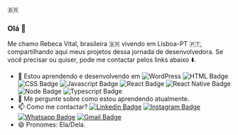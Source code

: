  🇧🇷
### Olá 👋

Me chamo Rebeca Vital, brasileira 🇧🇷 vivendo em Lisboa-PT 🇵🇹, compartilhando aqui meus projetos dessa jornada de desenvolvedora. Se você precisar ou quiser, pode me contactar pelos links abaixo ⬇️.

- 🌱 Estou aprendendo e desenvolvendo em ![WordPress](https://img.shields.io/badge/WordPress-%23117AC9.svg?style=for-the-badge&logo=WordPress&logoColor=white) ![HTML Badge](https://img.shields.io/badge/html5%20-%23E34F26.svg?&style=for-the-badge&logo=html5&logoColor=white) ![CSS Badge](https://img.shields.io/badge/css3%20-%231572B6.svg?&style=for-the-badge&logo=css3&logoColor=white) ![Javascript Badge](https://img.shields.io/badge/javascript%20-%23323330.svg?&style=for-the-badge&logo=javascript&logoColor=%23F7DF1E) ![React Badge](https://img.shields.io/badge/react%20-%2320232a.svg?&style=for-the-badge&logo=react&logoColor=%2361DAFB) ![React Native Badge](https://img.shields.io/badge/react_native%20-%2320232a.svg?&style=for-the-badge&logo=react&logoColor=%2361DAFB) ![Node Badge](https://img.shields.io/badge/node.js%20-%2343853D.svg?&style=for-the-badge&logo=node.js&logoColor=white) ![Typescript Badge](https://img.shields.io/badge/typescript%20-%23007ACC.svg?&style=for-the-badge&logo=typescript&logoColor=white)
- 💬 Me pergunte sobre como estou aprendendo atualmente.
- 📫 Como me contactar? [![Linkedin Badge](https://img.shields.io/badge/-LinkedIn-blue?style=flat-square&logo=Linkedin&logoColor=white&link=https://www.linkedin.com/in/rebeca-vital/)](https://www.linkedin.com/in/rebeca-vital/) [![Instagram Badge](https://img.shields.io/badge/-Instagram-purple?style=flat-square&logo=Instagram&logoColor=white&link=https://www.instagram.com/rebeca_vital/)](https://www.instagram.com/rebeca_vital/) [![Whatsapp Badge](https://img.shields.io/badge/WhatsApp-%2325D366.svg?&style=flat-square&logo=whatsapp&logoColor=white&link=https://api.whatsapp.com/send?phone=351934456090/)](https://api.whatsapp.com/send?phone=351934456090/) [![Gmail Badge](https://img.shields.io/badge/-rebecavitalfernandes@gmail.com-%23D14836.svg?style=flat-square&logo=Gmail&logoColor=white&link=mailto:rebecavitalfernandes@gmail.com)](mailto:rebecavitalfernandes@gmail.com)
- 😄 Pronomes: Ela/Dela.
